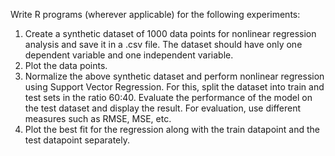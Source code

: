 Write R programs (wherever applicable) for the following experiments: </br>
1. Create a synthetic dataset of 1000 data points for nonlinear regression analysis and save it in a .csv file. The dataset should have only one dependent 
variable and one independent variable.</br>
2. Plot the data points.</br>
3. Normalize the above synthetic dataset and perform nonlinear regression using Support Vector Regression. For this, split the dataset into train and test 
sets in the ratio 60:40. Evaluate the performance of the model on the test dataset and display the result. For evaluation, use different measures such as 
RMSE, MSE, etc.</br>
4. Plot the best fit for the regression along with the train datapoint and the test datapoint separately.</br>
